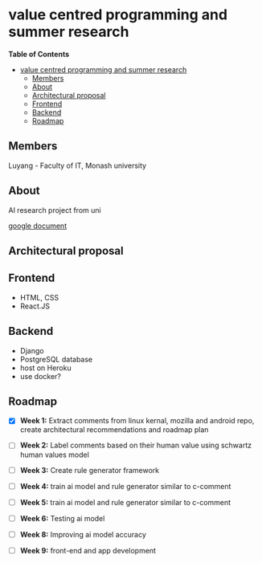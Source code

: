 # value centred programming and summer research

<!-- markdown-toc start - Don't edit this section. Run M-x markdown-toc-refresh-toc -->
**Table of Contents**

- [value centred programming and summer research](#value-centred-programming-and-summer-research)
    - [Members](#members)
    - [About](#about)
    - [Architectural proposal](#architectural-proposal)
    - [Frontend](#frontend)
    - [Backend](#backend)
    - [Roadmap](#roadmap)

<!-- markdown-toc end -->

## Members
Luyang - Faculty of IT, Monash university

## About
AI research project from uni

[google document](https://docs.google.com/document/d/1cz_LxWyqS6k3hjjeRV17ys2JllzPxAeqDv5bEUmCilU/edit#)


## Architectural proposal

## Frontend
* HTML, CSS
* React.JS

## Backend
* Django
* PostgreSQL database
* host on Heroku
* use docker?

## Roadmap
  * [x] **Week 1:** Extract comments from linux kernal, mozilla and android repo, create architectural recommendations and roadmap plan <br />
  * [ ] **Week 2:** Label comments based on their human value using schwartz human values model<br />
  * [ ] **Week 3:** Create rule generator framework
  * [ ] **Week 4:** train ai model and rule generator similar to c-comment<br />
  * [ ] **Week 5:** train ai model and rule generator similar to c-comment<br />
  * [ ] **Week 6:** Testing ai model
  * [ ] **Week 8:** Improving ai model accuracy
  * [ ] **Week 9:** front-end and app development<br />

